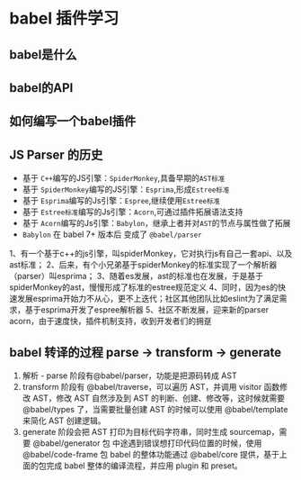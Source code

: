 # babel 插件学习
## babel是什么

## babel的API

## 如何编写一个babel插件


## JS Parser 的历史
- 基于 `C++`编写的JS引擎：`SpiderMonkey`,具备早期的`AST标准`
- 基于 `SpiderMonkey`编写的JS引擎：`Esprima`,形成`Estree标准`
- 基于 `Esprima`编写的Js引擎：`Espree`,继续使用`Estree标准`
- 基于 `Estree标准`编写的Js引擎：`Acorn`,可通过插件拓展语法支持
- 基于 `Acorn`编写的Js引擎：`Babylon`，继承上者并对`AST`的节点与属性做了拓展
- `Babylon` 在 babel 7+ 版本后 变成了 `@babel/parser`

1、有一个基于c++的js引擎，叫spiderMonkey，它对执行js有自己一套api、以及ast标准；
2、后来，有个小兄弟基于spiderMonkey的标准实现了一个解析器（parser）叫esprima； 
3、随着es发展，ast的标准也在发展，于是基于spiderMonkey的ast，慢慢形成了标准的estree规范定义 
4、同时，因为es的快速发展esprima开始力不从心，更不上迭代；社区其他团队比如eslint为了满足需求，基于esprima开发了espree解析器 
5、社区不断发展，迎来新的parser acorn，由于速度快，插件机制支持，收到开发者们的拥趸


## babel 转译的过程 parse -> transform -> generate
1. 解析 - parse 阶段有@babel/parser，功能是把源码转成 AST
2. transform 阶段有 @babel/traverse，可以遍历 AST，并调用 visitor 函数修改 AST，修改 AST 自然涉及到 AST 的判断、创建、修改等，这时候就需要 @babel/types 了，当需要批量创建 AST 的时候可以使用 @babel/template 来简化 AST 创建逻辑。
3. generate 阶段会把 AST 打印为目标代码字符串，同时生成 sourcemap，需要 @babel/generator 包
中途遇到错误想打印代码位置的时候，使用 @babel/code-frame 包
babel 的整体功能通过 @babel/core 提供，基于上面的包完成 babel 整体的编译流程，并应用 plugin 和 preset。
